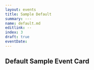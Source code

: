 ```yaml
---
layout: events
title: Sample Default
summary: ---
name: default.md
editlink: --
index: 3
draft: true
eventDate: 
---
```


## Default Sample Event Card